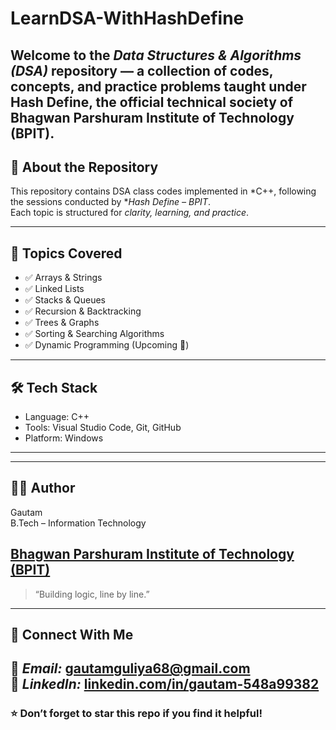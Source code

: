 # LearnDSA-WithHashDefine

Welcome to the *Data Structures & Algorithms (DSA)* repository — a collection of codes, concepts, and practice problems taught under Hash Define, the official technical society of Bhagwan Parshuram Institute of Technology (BPIT).
--

## 📘 About the Repository

This repository contains DSA class codes implemented in *C++, following the sessions conducted by **Hash Define – BPIT*.  
Each topic is structured for *clarity, learning, and practice*.

---

## 🧩 Topics Covered
- ✅ Arrays & Strings  
- ✅ Linked Lists  
- ✅ Stacks & Queues  
- ✅ Recursion & Backtracking  
- ✅ Trees & Graphs  
- ✅ Sorting & Searching Algorithms  
- ✅ Dynamic Programming (Upcoming 🚧)
---

## 🛠 Tech Stack
- Language: C++  
- Tools: Visual Studio Code, Git, GitHub  
- Platform: Windows   
---

---

## 👨‍💻 Author
Gautam  
B.Tech – Information Technology  

[Bhagwan Parshuram Institute of Technology (BPIT)](https://bpitindia.edu.in)  
-
> “Building logic, line by line.”  

---

## 💬 Connect With Me

📧 *Email:* [gautamguliya68@gmail.com](mailto:gautamguliya68@gmail.com)  
🔗 *LinkedIn:* [linkedin.com/in/gautam-548a99382](https://www.linkedin.com/in/gautam-548a99382) 
---

### ⭐ Don’t forget to star this repo if you find it helpful!
